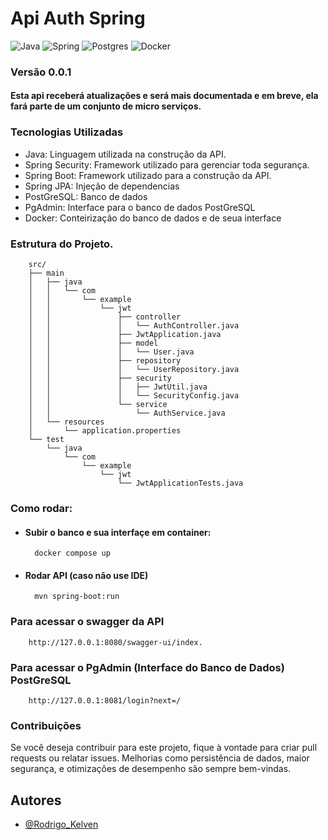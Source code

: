 
# Api Auth Spring

![Java](https://img.shields.io/badge/java-%23ED8B00.svg?style=for-the-badge&logo=openjdk&logoColor=white) 
![Spring](https://img.shields.io/badge/spring-%236DB33F.svg?style=for-the-badge&logo=spring&logoColor=white)
![Postgres](https://img.shields.io/badge/postgres-%23316192.svg?style=for-the-badge&logo=postgresql&logoColor=white)
![Docker](https://img.shields.io/badge/docker-%230db7ed.svg?style=for-the-badge&logo=docker&logoColor=white)



### Versão 0.0.1
#### Esta api receberá atualizações e será mais documentada e em breve, ela fará parte de um conjunto de micro serviços.


### Tecnologias Utilizadas

- Java: Linguagem utilizada na construção da API.
- Spring Security: Framework utilizado para gerenciar toda segurança.
- Spring Boot: Framework utilizado para a construção da API.
- Spring JPA: Injeção de dependencias
- PostGreSQL: Banco de dados
- PgAdmin: Interface para o banco de dados PostGreSQL
- Docker: Conteirização do banco de dados e de seua interface

### Estrutura do Projeto.
        src/
        ├── main
        │   ├── java
        │   │   └── com
        │   │       └── example
        │   │           └── jwt
        │   │               ├── controller
        │   │               │   └── AuthController.java
        │   │               ├── JwtApplication.java
        │   │               ├── model
        │   │               │   └── User.java
        │   │               ├── repository
        │   │               │   └── UserRepository.java
        │   │               ├── security
        │   │               │   ├── JwtUtil.java
        │   │               │   └── SecurityConfig.java
        │   │               └── service
        │   │                   └── AuthService.java
        │   └── resources
        │       └── application.properties
        └── test
            └── java
                └── com
                    └── example
                        └── jwt
                            └── JwtApplicationTests.java
                
        
### Como rodar:
- #### Subir o banco e sua interfaçe em container:
        docker compose up
- #### Rodar API (caso não use IDE)
        mvn spring-boot:run


### Para acessar o swagger da API
        http://127.0.0.1:8080/swagger-ui/index.

### Para acessar o PgAdmin (Interface do Banco de Dados) PostGreSQL
        http://127.0.0.1:8081/login?next=/


### Contribuições

Se você deseja contribuir para este projeto, fique à vontade para criar pull requests ou relatar issues. Melhorias como persistência de dados, maior segurança, e otimizações de desempenho são sempre bem-vindas.

## Autores
- [@Rodrigo_Kelven](https://github.com/Rodrigo-Kelven)

